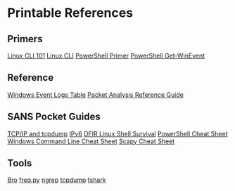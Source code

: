 Printable References
========


Primers
---------
[Linux CLI 101](Tools/pdfs/LinuxCLI101.pdf)
[Linux CLI](Tools/pdfs/LinuxCLI.pdf)
[PowerShell Primer](Tools/pdfs/PowerShell.pdf)
[PowerShell Get-WinEvent](Tools/pdfs/Get-WinEvent.pdf)

Reference
---------

[Windows Event Logs Table](Tools/pdfs/WindowsEventLogsTable.pdf)
[Packet Analysis Reference Guide](Tools/pdfs/Summers_PacketAnalysisReferenceGuidev3.4.xlsx)

SANS Pocket Guides
---------
<a href='Tools/pdfs/tcpip.pdf' target='_blank'>TCP/IP and tcpdump</a>
<a href='Tools/pdfs/ipv6_tcpip_pocketguide.pdf' target='_blank'>IPv6</a>
<a href='Tools/pdfs/linux-shell-survival-guide.pdf' target='_blank'>DFIR Linux Shell Survival</a>
<a href='Tools/pdfs/PowerShellCheatSheet_v41.pdf' target='_blank'>PowerShell Cheat Sheet</a>
<a href='Tools/pdfs/windows-command-line-sheet.pdf' target='_blank'>Windows Command Line Cheat Sheet</a>
<a href='Tools/pdfs/ScapyCheatSheet_v0.2.pdf' target='_blank'>Scapy Cheat Sheet</a>

Tools
--------------

[Bro](Tools/pdfs/Bro.pdf)
[freq.py](Tools/pdfs/freq.py.pdf)
[ngrep](Tools/pdfs/ngrep.pdf)
[tcpdump](Tools/pdfs/tcpdump.pdf)
[tshark](Tools/pdfs/tshark.pdf)